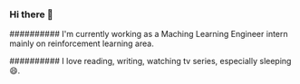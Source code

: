 ### Hi there 👋

<!--
**RITCHIEHuang/ritchiehuang** is a ✨ _special_ ✨ repository because its `README.md` (this file) appears on your GitHub profile.

Here are some ideas to get you started:

- 🔭 I’m currently working on ...
- 🌱 I’m currently learning ...
- 👯 I’m looking to collaborate on ...
- 🤔 I’m looking for help with ...
- 💬 Ask me about ...
- 📫 How to reach me: ...
- 😄 Pronouns: ...
- ⚡ Fun fact: ...
-->

##########
I'm currently working as a Maching Learning Engineer intern mainly on reinforcement learning area.

##########
I love reading, writing, watching tv series, especially sleeping 😄.

